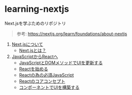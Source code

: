 # learning-nextjs

Next.jsを学ぶためのリポジトリ

> 参考: https://nextjs.org/learn/foundations/about-nextjs

1. [Next.jsについて](https://github.com/ittokun/learning-nextjs/blob/main/docs/ch00-00-about-nextjs.md)
   - [Next.jsとは？](https://github.com/ittokun/learning-nextjs/blob/main/docs/ch00-01-what-is-nextjs.md)
2. [JavaScriptからReactへ](https://github.com/ittokun/learning-nextjs/blob/main/docs/ch01-00-from-javascript-to-react.md)
   - [JavaScriptとDOMメソッドでUIを更新する](https://github.com/ittokun/learning-nextjs/blob/main/docs/ch01-01-updating-ui-with-javascript-and-dom.md)
   - [Reactを始める](https://github.com/ittokun/learning-nextjs/blob/main/docs/ch01-02-getting-started-with-react.md)
   - [Reactの為の必須JavaScript](https://github.com/ittokun/learning-nextjs/blob/main/docs/ch01-03-essential-javascript-for-react.md)
   - [Reactのコアコンセプト](https://github.com/ittokun/learning-nextjs/blob/main/docs/ch01-04-react-core-concepts.md)
   - [コンポーネントでUIを構築する](https://github.com/ittokun/learning-nextjs/blob/main/docs/ch01-05-building-ui-with-conponents.md)
